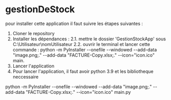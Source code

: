 # gestionDeStock

pour installer cette application il faut suivre les étapes suivantes :

1. Cloner le repository
2. Installer les dépendances :
   2.1. mettre le dossier 'GestionStockApp' sous C:\Utilisateur\nomUtilisateur
   2.2. ouvrir le terminal et lancer cette commande : python -m PyInstaller --onefile --windowed --add-data "image.png;." --add-data "FACTURE-Copy.xlsx;." --icon="icon.ico" main.
3. Lancer l'application
4. Pour lancer l'application, il faut avoir python 3.9 et les bibliotheque neccessaire

python -m PyInstaller --onefile --windowed --add-data "image.png;." --add-data "FACTURE-Copy.xlsx;." --icon="icon.ico" main.py
